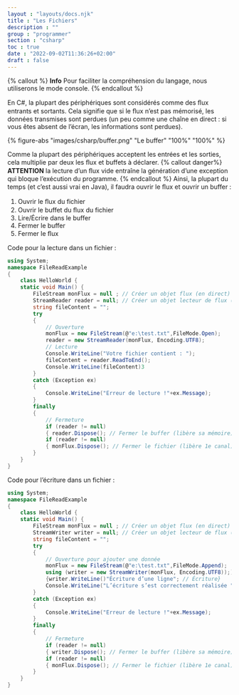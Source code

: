 ```yaml
---
layout : "layouts/docs.njk"
title : "Les Fichiers"
description : ""
group : "programmer"
section : "csharp"
toc : true
date : "2022-09-02T11:36:26+02:00"
draft : false
---
```

{% callout %}
**Info**
Pour faciliter la compréhension du langage, nous utiliserons le mode console.
{% endcallout %}

En C#, la plupart des périphériques sont considérés comme des ﬂux entrants et sortants. Cela signifie que si le ﬂux n’est pas mémorisé, les données transmises sont perdues (un peu comme une chaîne en direct : si vous êtes absent de l’écran, les informations sont perdues).

{% figure-abs "images/csharp/buffer.png" "Le buffer" "100%" "100%" %}


Comme la plupart des périphériques acceptent les entrées et les sorties, cela multiplie par deux les ﬂux et buffets à déclarer.
{% callout danger%}
**ATTENTION**
la lecture d’un ﬂux vide entraîne la génération d’une exception qui bloque l’exécution du programme.
{% endcallout %}
Ainsi, la plupart du temps (et c’est aussi vrai en Java), il faudra ouvrir le ﬂux et ouvrir un buffer :

1. Ouvrir le ﬂux du fichier
2. Ouvrir le buffet du ﬂux du fichier
3. Lire/Écrire dans le buffer
4. Fermer le buffer
5. Fermer le ﬂux

Code pour la lecture dans un fichier :
```csharp
using System;
namespace FileReadExample
{
    class HelloWorld {
    static void Main() {
        FileStream monFlux = null ; // Créer un objet flux (en direct)
        StreamReader reader = null; // Créer un objet lecteur de flux (bufferise)
        string fileContent = "";
        try
        {
            // Ouverture
            monFlux = new FileStream(@"e:\test.txt",FileMode.Open);
            reader = new StreamReader(monFlux, Encoding.UTF8);
            // Lecture
            Console.WriteLine("Votre fichier contient : ");
            fileContent = reader.ReadToEnd();
            Console.WriteLine(fileContent)3
        }
        catch (Exception ex)
        {
            Console.WriteLine("Erreur de lecture !"+ex.Message);
        }
        finally
        {
            // Fermeture
            if (reader != null)
            { reader.Dispose(); // Fermer le buffer (libère sa mémoire)}
            if (reader != null)
            { monFlux.Dispose(); // Fermer le fichier (libère 1e canal)}
        }
    }
}
```
Code pour l’écriture dans un fichier :
```csharp
using System;
namespace FileReadExample
{
    class HelloWorld {
    static void Main() {
        FileStream monFlux = null ; // Créer un objet flux (en direct)
        StreamWriter writer = null; // Créer un objet lecteur de flux (bufferise)
        string fileContent = "";
        try
        {
            // Ouverture pour ajouter une donnée
            monFlux = new FileStream(@"e:\test.txt",FileMode.Append);
            using (writer = new StreamWriter(monFlux, Encoding.UTF8));)
            {writer.WriteLine()"Écriture d’une ligne"; // Écriture}
            Console.WriteLine("L’écriture s’est correctement réalisée ");
        }
        catch (Exception ex)
        {
            Console.WriteLine("Erreur de lecture !"+ex.Message);
        }
        finally
        {
            // Fermeture
            if (reader != null)
            { writer.Dispose(); // Fermer le buffer (libère sa mémoire)}
            if (reader != null)
            { monFlux.Dispose(); // Fermer le fichier (libère 1e canal)}
        }
    }
}
```

